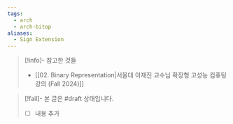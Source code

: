 ```yaml
---
tags:
  - arch
  - arch-bitop
aliases:
  - Sign Extension
---
```

> [!info]- 참고한 것들
> - [[02.  Binary Representation|서울대 이재진 교수님 확장형 고성능 컴퓨팅 강의 (Fall 2024)]]

> [!fail]- 본 글은 #draft 상태입니다.
> - [ ] 내용 추가